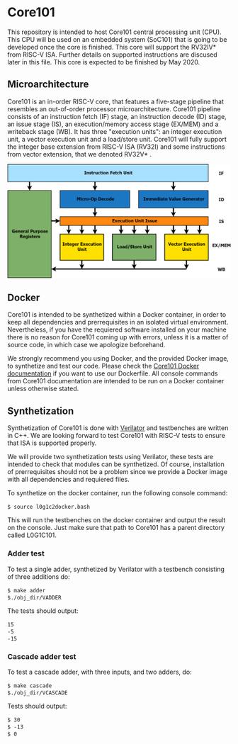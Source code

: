 # Core101
This repository is intended to host Core101 central processing unit (CPU). This CPU will be used on an embedded system (SoC101) that is going to be developed once the core is finished. This core will support the RV32IV* from RISC-V ISA. Further details on supported instructions are discused later in this file. This core is expected to be finished by May 2020.


## Microarchitecture
Core101 is an in-order RISC-V core, that features a five-stage pipeline that resembles an out-of-order processor microarchitecture. Core101 pipeline consists of an instruction fetch (IF) stage, an instruction decode (ID) stage, an issue stage (IS), an execution/memory access stage (EX/MEM) and a writeback stage (WB). It has three "execution units": an integer execution unit, a vector execution unit and a load/store unit. Core101 will fully support the integer base extension from RISC-V ISA (RV32I) and some instructions from vector extension, that we denoted RV32V* .

![Core101 microarchitecture should be shown here](https://github.com/NicolasRochaPacheco/Core101/blob/master/doc/resources/uA.png "Core101 microarchitecture diagram")


## Docker
Core101 is intended to be synthetized within a Docker container, in order to keep all dependencies and prerrequisites in an isolated virtual environment. Nevertheless, if you have the requiered software installed on your machine there is no reason for Core101 coming up with errors, unless it is a matter of source code, in which case we apologize beforehand.

We strongly recommend you using Docker, and the provided Docker image, to synthetize and test our code. Please check the [Core101 Docker documentation](https://github.com/NicolasRochaPacheco/Core101/blob/master/docker) if you want to use our Dockerfile. All console commands from Core101 documentation are intended to be run on a Docker container unless otherwise stated.


## Synthetization
Synthetization of Core101 is done with [Verilator](https://www.veripool.org/projects/verilator/wiki/Intro) and testbenches are written in C++. We are looking forward to test Core101 with RISC-V tests to ensure that ISA is supported properly.

We will provide two synthetization tests using Verilator, these tests are intended to check that modules can be synthetized. Of course, installation of prerrequisites should not be a problem since we provide a Docker image with all dependencies and requiered files.

To synthetize on the docker container, run the following console command:

    $ source l0g1c2docker.bash

This will run the testbenches on the docker container and output the result on the console. Just make sure that path to Core101 has a parent directory called L0G1C101.

### Adder test
To test a single adder, synthetized by Verilator with a testbench consisting of three additions do:

    $ make adder
    $./obj_dir/VADDER

The tests should output:

    15
    -5
    -15

### Cascade adder test
To test a cascade adder, with three inputs, and two adders, do:

    $ make cascade
    $./obj_dir/VCASCADE

Tests should output:

    $ 30
    $ -13
    $ 0


